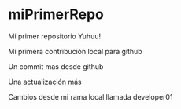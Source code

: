 # miPrimerRepo

Mi primer repositorio Yuhuu!

Mi primera contribución local para github

Un commit mas desde github

Una actualización más

Cambios desde mi rama local llamada developer01

